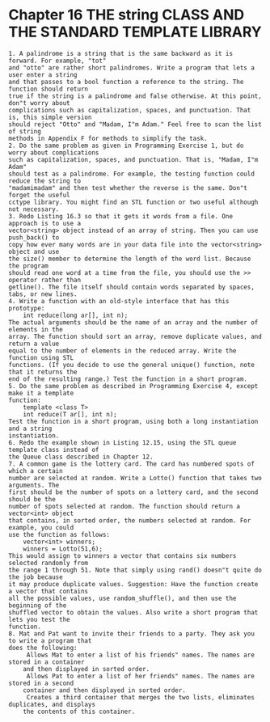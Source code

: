 # Chapter 16 THE string CLASS AND THE STANDARD TEMPLATE LIBRARY

	1. A palindrome is a string that is the same backward as it is forward. For example, "tot"
	and "otto" are rather short palindromes. Write a program that lets a user enter a string
	and that passes to a bool function a reference to the string. The function should return
	true if the string is a palindrome and false otherwise. At this point, don"t worry about
	complications such as capitalization, spaces, and punctuation. That is, this simple version
	should reject "Otto" and "Madam, I"m Adam." Feel free to scan the list of string
	methods in Appendix F for methods to simplify the task.
	2. Do the same problem as given in Programming Exercise 1, but do worry about complications
	such as capitalization, spaces, and punctuation. That is, "Madam, I"m Adam"
	should test as a palindrome. For example, the testing function could reduce the string to
	"madamimadam" and then test whether the reverse is the same. Don"t forget the useful
	cctype library. You might find an STL function or two useful although not necessary.
	3. Redo Listing 16.3 so that it gets it words from a file. One approach is to use a
	vector<string> object instead of an array of string. Then you can use push_back() to
	copy how ever many words are in your data file into the vector<string> object and use
	the size() member to determine the length of the word list. Because the program
	should read one word at a time from the file, you should use the >> operator rather than
	getline(). The file itself should contain words separated by spaces, tabs, or new lines.
	4. Write a function with an old-style interface that has this prototype:
		int reduce(long ar[], int n);
	The actual arguments should be the name of an array and the number of elements in the
	array. The function should sort an array, remove duplicate values, and return a value
	equal to the number of elements in the reduced array. Write the function using STL
	functions. (If you decide to use the general unique() function, note that it returns the
	end of the resulting range.) Test the function in a short program.
	5. Do the same problem as described in Programming Exercise 4, except make it a template
	function:
		template <class T>
		int reduce(T ar[], int n);
	Test the function in a short program, using both a long instantiation and a string
	instantiation.
	6. Redo the example shown in Listing 12.15, using the STL queue template class instead of
	the Queue class described in Chapter 12.
	7. A common game is the lottery card. The card has numbered spots of which a certain
	number are selected at random. Write a Lotto() function that takes two arguments. The
	first should be the number of spots on a lottery card, and the second should be the
	number of spots selected at random. The function should return a vector<int> object
	that contains, in sorted order, the numbers selected at random. For example, you could
	use the function as follows:
		vector<int> winners;
		winners = Lotto(51,6);
	This would assign to winners a vector that contains six numbers selected randomly from
	the range 1 through 51. Note that simply using rand() doesn"t quite do the job because
	it may produce duplicate values. Suggestion: Have the function create a vector that contains
	all the possible values, use random_shuffle(), and then use the beginning of the
	shuffled vector to obtain the values. Also write a short program that lets you test the
	function.
	8. Mat and Pat want to invite their friends to a party. They ask you to write a program that
	does the following:
		 Allows Mat to enter a list of his friends" names. The names are stored in a container
		and then displayed in sorted order.
		 Allows Pat to enter a list of her friends" names. The names are stored in a second
		container and then displayed in sorted order.
		 Creates a third container that merges the two lists, eliminates duplicates, and displays
		the contents of this container.